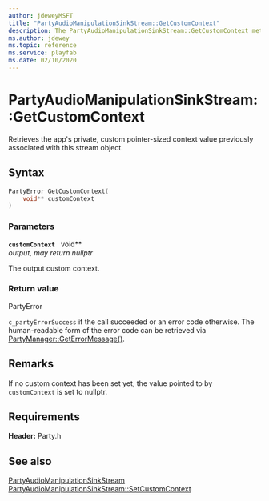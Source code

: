 ```yaml
---
author: jdeweyMSFT
title: "PartyAudioManipulationSinkStream::GetCustomContext"
description: The PartyAudioManipulationSinkStream::GetCustomContext method retrieves the app's private context value previously associated with this stream object.
ms.author: jdewey
ms.topic: reference
ms.service: playfab
ms.date: 02/10/2020
---
```


# PartyAudioManipulationSinkStream::GetCustomContext  

Retrieves the app's private, custom pointer-sized context value previously associated with this stream object.  

## Syntax  
  
```cpp
PartyError GetCustomContext(  
    void** customContext  
)  
```  
  
### Parameters  
  
**`customContext`** &nbsp; void**  
*output, may return nullptr*  
  
The output custom context.  
  
  
### Return value  
PartyError
  
```c_partyErrorSuccess``` if the call succeeded or an error code otherwise. The human-readable form of the error code can be retrieved via [PartyManager::GetErrorMessage()](../../PartyManager/methods/partymanager_geterrormessage.md).
  
## Remarks  
  
If no custom context has been set yet, the value pointed to by `customContext` is set to nullptr.
  
## Requirements  
  
**Header:** Party.h
  
## See also  
[PartyAudioManipulationSinkStream](../partyaudiomanipulationsinkstream.md)  
[PartyAudioManipulationSinkStream::SetCustomContext](partyaudiomanipulationsinkstream_setcustomcontext.md)
  
  
